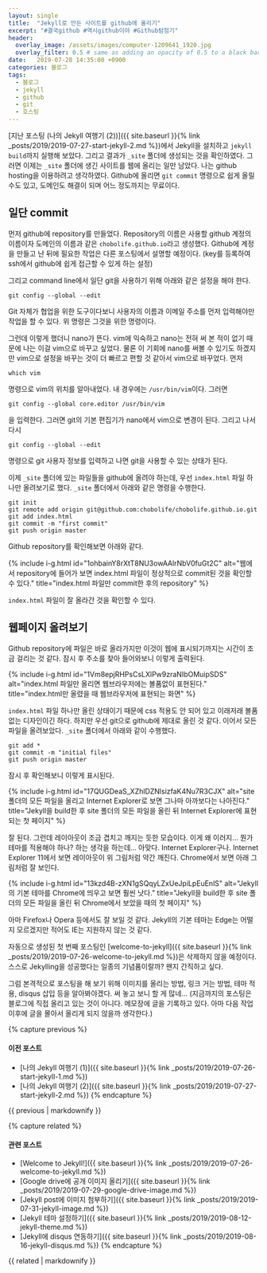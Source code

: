 ```yaml
---
layout: single
title:  "Jekyll로 만든 사이트를 github에 올리기"
excerpt: "#결국github #역시github이야 #Github탐험기"
header:
  overlay_image: /assets/images/computer-1209641_1920.jpg
  overlay_filter: 0.5 # same as adding an opacity of 0.5 to a black background
date:   2019-07-28 14:35:00 +0900
categories: 블로그
tags:
  - 블로그
  - jekyll
  - github
  - git
  - 호스팅
---
```

[지난 포스팅 (나의 Jekyll 여행기 (2))]({{ site.baseurl }}{% link _posts/2019/2019-07-27-start-jekyll-2.md %})에서 Jekyll을 설치하고 `jekyll build`까지 실행해 보았다.
그리고 결과가 `_site` 폴더에 생성되는 것을 확인하였다.
그러면 이제는 `_site` 폴더에 생긴 사이트를 웹에 올리는 일만 남았다.
나는 github hosting을 이용하려고 생각하였다.
Github에 올리면 `git commit` 명령으로 쉽게 올릴 수도 있고, 도메인도 해결이 되며 어느 정도까지는 무료이다.

## 일단 commit
먼저 github에 repository를 만들었다.
Repository의 이름은 사용할 github 계정의 이름이자 도메인의 이름과 같은 `chobolife.github.io`라고 생성했다.
Github에 계정을 만들고 난 뒤에 필요한 작업은 다른 포스팅에서 설명할 예정이다. (key를 등록하여 ssh에서 github에 쉽게 접근할 수 있게 하는 설정)

그리고 command line에서 일단 git을 사용하기 위해 아래와 같은 설정을 해야 한다.
```
git config --global --edit
```
Git 자체가 협업을 위한 도구이다보니 사용자의 이름과 이메일 주소를 먼저 입력해야만 작업을 할 수 있다.
위 명령은 그것을 위한 명령이다.

그런데 이렇게 했더니 nano가 뜬다.
vim에 익숙하고 nano는 전혀 써 본 적이 없기 때문에 나는 이걸 vim으로 바꾸고 싶었다.
물론 이 기회에 nano를 써볼 수 있기도 하겠지만 vim으로 설정을 바꾸는 것이 더 빠르고 편할 것 같아서 vim으로 바꾸었다.
먼저
```
which vim
```
명령으로 vim의 위치를 알아내었다.
내 경우에는 `/usr/bin/vim`이다.
그러면
```
git config --global core.editor /usr/bin/vim
```
을 입력한다.
그러면 git의 기본 편집기가 nano에서 vim으로 변경이 된다.
그리고 나서 다시
```
git config --global --edit
```
명령으로 git 사용자 정보를 입력하고 나면 git을 사용할 수 있는 상태가 된다.

이제 `_site` 폴더에 있는 파일들을 github에 올려야 하는데, 우선 `index.html` 파일 하나만 올려보기로 했다.
`_site` 폴더에서 아래와 같은 명령을 수행한다.
```
git init
git remote add origin git@github.com:chobolife/chobolife.github.io.git
git add index.html
git commit -m "first commit"
git push origin master
```

Github repository를 확인해보면 아래와 같다.

{% include i-g.html id="1ohbainY8rXtT8NU3owAAlrNbV0fuGt2C" alt="웹에서 repository에 들어가 보면 index.html 파일이 정상적으로 commit된 것을 확인할 수 있다." title="index.html 파일만 commit한 후의 repository" %}

`index.html` 파일이 잘 올라간 것을 확인할 수 있다.

## 웹페이지 올려보기
Github repository에 파일은 바로 올라가지만 이것이 웹에 표시되기까지는 시간이 조금 걸리는 것 같다.
잠시 후 주소를 찾아 들어와보니 이렇게 출력된다.

{% include i-g.html id="1Vm8epjRHPsCsLXlPw9zraNIbOMuipSDS" alt="index.html 파일만 올리면 웹브라우저에는 볼품없이 표현된다." title="index.html만 올렸을 때 웹브라우저에 표현되는 화면" %}

`index.html` 파일 하나만 올린 상태이기 때문에 css 적용도 안 되어 있고 이래저래 볼품없는 디자인이긴 하다.
하지만 우선 git으로 github에 제대로 올린 것 같다.
이어서 모든 파일을 올려보았다.
`_site` 폴더에서 아래와 같이 수행했다.
```
git add *
git commit -m "initial files"
git push origin master
```

잠시 후 확인해보니 이렇게 표시된다.

{% include i-g.html id="17QUGDeaS_XZhlDZNlsizfaK4Nu7R3CJX" alt="site 폴더의 모든 파일을 올리고 Internet Explorer로 보면 그나마 아까보다는 나아진다." title="Jekyll을 build한 후 site 폴더의 모든 파일을 올린 뒤 Internet Explorer에 표현되는 첫 페이지" %}

잘 된다.
그런데 레이아웃이 조금 겹치고 깨지는 듯한 모습이다.
이게 왜 이러지... 뭔가 테마를 적용해야 하나? 하는 생각을 하는데...
아맞다. Internet Explorer구나.
Internet Explorer 11에서 보면 레이아웃이 위 그림처럼 약간 깨진다.
Chrome에서 보면 아래 그림처럼 잘 보인다.

{% include i-g.html id="13kzd4B-zXN1gSQqyLZxUeJpiLpEuEnlS" alt="Jekyll의 기본 테마를 Chrome에 띄우고 보면 훨씬 낫다." title="Jekyll을 build한 후 site 폴더의 모든 파일을 올린 뒤 Chrome에서 보았을 때의 첫 페이지" %}

아마 Firefox나 Opera 등에서도 잘 보일 것 같다.
Jekyll의 기본 테마는 Edge는 어떨지 모르겠지만 적어도 IE는 지원하지 않는 것 같다.

자동으로 생성된 첫 번째 포스팅인 [welcome-to-jekyll]({{ site.baseurl }}{% link _posts/2019/2019-07-26-welcome-to-jekyll.md %})은 삭제하지 않을 예정이다.
스스로 Jekylling을 성공했다는 일종의 기념품이랄까?
왠지 간직하고 싶다.

그럼 본격적으로 포스팅을 해 보기 위해 이미지를 올리는 방법, 링크 거는 방법, 테마 적용, disqus 삽입 등을 알아봐야겠다. 써 놓고 보니 할 게 많네...
(지금까지의 포스팅은 블로그에 직접 올리고 있는 것이 아니다. 메모장에 글을 기록하고 있다. 아마 다음 작업 이후에 글을 몰아서 올리게 되지 않을까 생각한다.)

{% capture previous %}
#### 이전 포스트

* [나의 Jekyll 여행기 (1)]({{ site.baseurl }}{% link _posts/2019/2019-07-26-start-jekyll-1.md %})
* [나의 Jekyll 여행기 (2)]({{ site.baseurl }}{% link _posts/2019/2019-07-27-start-jekyll-2.md %})
{% endcapture %}

<div class="notice--primary">
  {{ previous | markdownify }}
</div>

{% capture related %}
#### 관련 포스트

* [Welcome to Jekyll!]({{ site.baseurl }}{% link _posts/2019/2019-07-26-welcome-to-jekyll.md %})
* [Google drive에 공개 이미지 올리기]({{ site.baseurl }}{% link _posts/2019/2019-07-29-google-drive-image.md %})
* [Jekyll post에 이미지 첨부하기]({{ site.baseurl }}{% link _posts/2019/2019-07-31-jekyll-image.md %})
* [Jekyll 테마 설정하기]({{ site.baseurl }}{% link _posts/2019/2019-08-12-jekyll-theme.md %})
* [Jekyll에 disqus 연동하기]({{ site.baseurl }}{% link _posts/2019/2019-08-16-jekyll-disqus.md %})
{% endcapture %}

<div class="notice--primary">
  {{ related | markdownify }}
</div>

